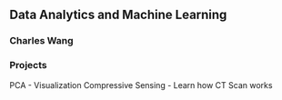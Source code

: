 ## Data Analytics and Machine Learning
### Charles Wang

### Projects

PCA - Visualization
Compressive Sensing - Learn how CT Scan works
